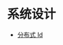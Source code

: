 # 系统设计

- [分布式 Id](https://github.com/lazecoding/Note/blob/main/note/articles/systemdesign/DistributedId.md)
